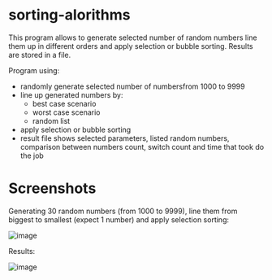 # sorting-alorithms
This program allows to generate selected number of random numbers line them up in different orders and apply selection or bubble sorting. Results are stored in a file.

Program using:
- randomly generate selected number of numbersfrom 1000 to 9999
- line up generated numbers by:
  - best case scenario 
  - worst case scenario
  - random list
- apply selection or bubble sorting
- result file shows selected parameters, listed random numbers, comparison between numbers count, switch count and time that took do the job
  
  


# Screenshots

Generating 30 random numbers (from 1000 to 9999), line them from biggest to smallest (expect 1 number) and apply selection sorting:

![image](https://user-images.githubusercontent.com/109473854/197040195-8e76ea40-2f20-498a-ad6d-94e0763247dc.png)

Results:

![image](https://user-images.githubusercontent.com/109473854/197041050-6e2059c3-a52d-4eab-8a1b-f360893df9ac.png)





